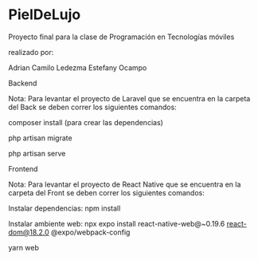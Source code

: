 # PielDeLujo
Proyecto final para la clase de Programación en Tecnologías móviles

realizado por:

Adrian Camilo Ledezma 
Estefany Ocampo

Backend

Nota: Para levantar el proyecto de Laravel que se encuentra en la carpeta del Back se deben correr los siguientes comandos:

composer install (para crear las dependencias)

php artisan migrate

php artisan serve

Frontend

Nota: Para levantar el proyecto de React Native que se encuentra en la carpeta del Front se deben correr los siguientes comandos:

Instalar dependencias: npm install

Instalar ambiente web: npx expo install react-native-web@~0.19.6 react-dom@18.2.0 @expo/webpack-config

yarn web